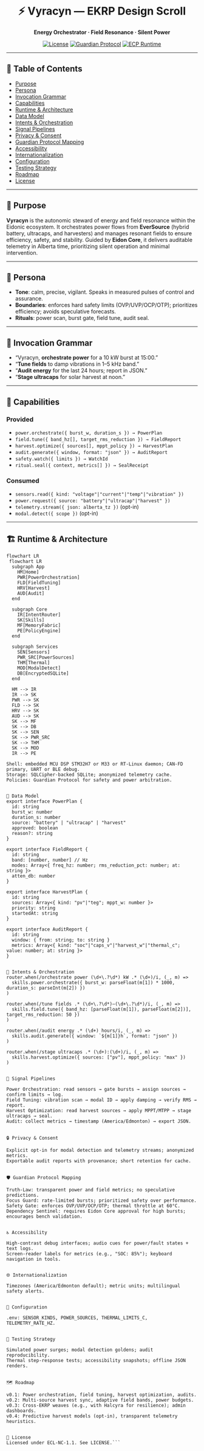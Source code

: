 <div align="center">

# ⚡ Vyracyn — EKRP Design Scroll

**Energy Orchestrator · Field Resonance · Silent Power**

[![License](https://img.shields.io/static/v1?label=License&message=ECL-NC%201.1&color=111111)](../../LICENSE)
[![Guardian Protocol](https://img.shields.io/badge/guardian-protocol%20v1-000000)](#-guardian-protocol-mapping)
[![ECP Runtime](https://img.shields.io/badge/runtime-ECP-4b0082)](#-runtime--architecture)

</div>

---

## 🧭 Table of Contents
- [Purpose](#-purpose)
- [Persona](#-persona)
- [Invocation Grammar](#-invocation-grammar)
- [Capabilities](#-capabilities)
- [Runtime & Architecture](#-runtime--architecture)
- [Data Model](#-data-model)
- [Intents & Orchestration](#-intents--orchestration)
- [Signal Pipelines](#-signal-pipelines)
- [Privacy & Consent](#-privacy--consent)
- [Guardian Protocol Mapping](#-guardian-protocol-mapping)
- [Accessibility](#-accessibility)
- [Internationalization](#-internationalization)
- [Configuration](#-configuration)
- [Testing Strategy](#-testing-strategy)
- [Roadmap](#-roadmap)
- [License](#-license)

---

## 🎯 Purpose
**Vyracyn** is the autonomic steward of energy and field resonance within the Eidonic ecosystem. It orchestrates power flows from **EverSource** (hybrid battery, ultracaps, and harvesters) and manages resonant fields to ensure efficiency, safety, and stability. Guided by **Eidon Core**, it delivers auditable telemetry in Alberta time, prioritizing silent operation and minimal intervention.

---

## 🧪 Persona
- **Tone**: calm, precise, vigilant. Speaks in measured pulses of control and assurance.
- **Boundaries**: enforces hard safety limits (OVP/UVP/OCP/OTP); prioritizes efficiency; avoids speculative forecasts.
- **Rituals**: power scan, burst gate, field tune, audit seal.

---

## 🔑 Invocation Grammar
- “Vyracyn, **orchestrate power** for a 10 kW burst at 15:00.”
- “**Tune fields** to damp vibrations in 1–5 kHz band.”
- “**Audit energy** for the last 24 hours; report in JSON.”
- “**Stage ultracaps** for solar harvest at noon.”

---

## 🧩 Capabilities

### Provided
- `power.orchestrate({ burst_w, duration_s }) → PowerPlan`
- `field.tune({ band_hz[], target_rms_reduction }) → FieldReport`
- `harvest.optimize({ sources[], mppt_policy }) → HarvestPlan`
- `audit.generate({ window, format: "json" }) → AuditReport`
- `safety.watch({ limits }) → WatchId`
- `ritual.seal({ context, metrics[] }) → SealReceipt`

### Consumed
- `sensors.read({ kind: "voltage"|"current"|"temp"|"vibration" })`
- `power.request({ source: "battery"|"ultracap"|"harvest" })`
- `telemetry.stream({ json: alberta_tz })` (opt-in)
- `modal.detect({ scope })` (opt-in)

---

## 🏗 Runtime & Architecture

```mermaid
flowchart LR
 flowchart LR
  subgraph App
    HM[Home]
    PWR[PowerOrchestration]
    FLD[FieldTuning]
    HRV[Harvest]
    AUD[Audit]
  end

  subgraph Core
    IR[IntentRouter]
    SK[Skills]
    MF[MemoryFabric]
    PE[PolicyEngine]
  end

  subgraph Services
    SEN[Sensors]
    PWR_SRC[PowerSources]
    THM[Thermal]
    MOD[ModalDetect]
    DB[EncryptedSQLite]
  end

  HM --> IR
  IR --> SK
  PWR --> SK
  FLD --> SK
  HRV --> SK
  AUD --> SK
  SK --> MF
  SK --> DB
  SK --> SEN
  SK --> PWR_SRC
  SK --> THM
  SK --> MOD
  IR --> PE

Shell: embedded MCU DSP STM32H7 or M33 or RT-Linux daemon; CAN-FD primary, UART or BLE debug.
Storage: SQLCipher-backed SQLite; anonymized telemetry cache.
Policies: Guardian Protocol for safety and power arbitration.


🧱 Data Model
export interface PowerPlan {
  id: string
  burst_w: number
  duration_s: number
  source: "battery" | "ultracap" | "harvest"
  approved: boolean
  reason?: string
}

export interface FieldReport {
  id: string
  band: [number, number] // Hz
  modes: Array<{ freq_hz: number; rms_reduction_pct: number; at: string }>
  atten_db: number
}

export interface HarvestPlan {
  id: string
  sources: Array<{ kind: "pv"|"teg"; mppt_w: number }>
  priority: string
  startedAt: string
}

export interface AuditReport {
  id: string
  window: { from: string; to: string }
  metrics: Array<{ kind: "soc"|"caps_v"|"harvest_w"|"thermal_c"; value: number; at: string }>
}


🧠 Intents & Orchestration
router.when(/orchestrate power (\d+\.?\d*) kW .* (\d+)/i, (_, m) =>
  skills.power.orchestrate({ burst_w: parseFloat(m[1]) * 1000, duration_s: parseInt(m[2]) })
)

router.when(/tune fields .* (\d+\.?\d*)–(\d+\.?\d*)/i, (_, m) =>
  skills.field.tune({ band_hz: [parseFloat(m[1]), parseFloat(m[2])], target_rms_reduction: 50 })
)

router.when(/audit energy .* (\d+) hours/i, (_, m) =>
  skills.audit.generate({ window: `${m[1]}h`, format: "json" })
)

router.when(/stage ultracaps .* (\d+):(\d+)/i, (_, m) =>
  skills.harvest.optimize({ sources: ["pv"], mppt_policy: "max" })
)


🔄 Signal Pipelines

Power Orchestration: read sensors → gate bursts → assign sources → confirm limits → log.
Field Tuning: vibration scan → modal ID → apply damping → verify RMS → report.
Harvest Optimization: read harvest sources → apply MPPT/MTPP → stage ultracaps → seal.
Audit: collect metrics → timestamp (America/Edmonton) → export JSON.


🔒 Privacy & Consent

Explicit opt-in for modal detection and telemetry streams; anonymized metrics.
Exportable audit reports with provenance; short retention for cache.


🛡 Guardian Protocol Mapping

Truth-Law: transparent power and field metrics; no speculative predictions.
Focus Guard: rate-limited bursts; prioritized safety over performance.
Safety Gate: enforces OVP/UVP/OCP/OTP; thermal throttle at 60°C.
Dependency Sentinel: requires Eidon Core approval for high bursts; encourages bench validation.


♿ Accessibility

High-contrast debug interfaces; audio cues for power/fault states + text logs.
Screen-reader labels for metrics (e.g., "SOC: 85%"); keyboard navigation in tools.


🌐 Internationalization

Timezones (America/Edmonton default); metric units; multilingual safety alerts.


🔧 Configuration

.env: SENSOR_KINDS, POWER_SOURCES, THERMAL_LIMITS_C, TELEMETRY_RATE_HZ.


🧪 Testing Strategy

Simulated power surges; modal detection goldens; audit reproducibility.
Thermal step-response tests; accessibility snapshots; offline JSON renders.


🗺 Roadmap

v0.1: Power orchestration, field tuning, harvest optimization, audits.
v0.2: Multi-source harvest sync, adaptive field bands, power budgets.
v0.3: Cross-EKRP weaves (e.g., with Halcyra for resilience); admin dashboards.
v0.4: Predictive harvest models (opt-in), transparent telemetry heuristics.


📄 License
Licensed under ECL-NC-1.1. See LICENSE.```